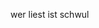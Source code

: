wer liest ist schwul

<!---
fa1ntedd/fa1ntedd is a ✨ special ✨ repository because its `README.md` (this file) appears on your GitHub profile.
You can click the Preview link to take a look at your changes.
--->
